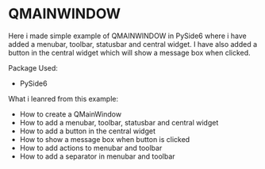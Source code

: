 # QMAINWINDOW
Here i made simple example of QMAINWINDOW in PySide6 where i have added a menubar, toolbar, statusbar and central widget. I have also added a button in the central widget which will show a message box when clicked. 

Package Used:
* PySide6

What i leanred from this example:
* How to create a QMainWindow
* How to add a menubar, toolbar, statusbar and central widget
* How to add a button in the central widget
* How to show a message box when button is clicked
* How to add actions to menubar and toolbar
* How to add a separator in menubar and toolbar

